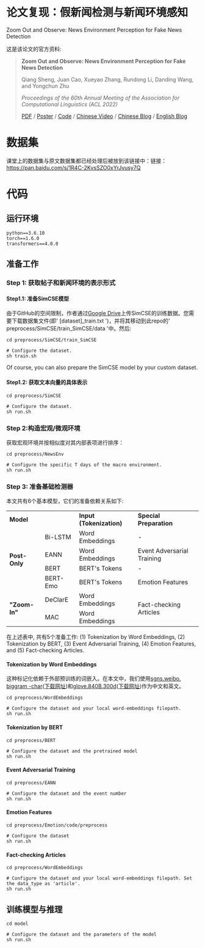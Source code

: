 # 论文复现：假新闻检测与新闻环境感知
Zoom Out and Observe: News Environment Perception for Fake News Detection

这是该论文的官方资料:
> **Zoom Out and Observe: News Environment Perception for Fake News Detection**
>
> Qiang Sheng, Juan Cao, Xueyao Zhang, Rundong Li, Danding Wang, and Yongchun Zhu
>
> *Proceedings of the 60th Annual Meeting of the Association for Computational Linguistics (ACL 2022)*
>
> [PDF](https://aclanthology.org/2022.acl-long.311.pdf) / [Poster](https://sheng-qiang.github.io/data/NEP-Poster.pdf) / [Code](https://github.com/ICTMCG/News-Environment-Perception) / [Chinese Video](https://www.bilibili.com/video/BV1MS4y1e7PY) / [Chinese Blog](https://mp.weixin.qq.com/s/aTFeuCYIpSoazeRi52jqew) / [English Blog](https://montrealethics.ai/zoom-out-and-observe-news-environment-perception-for-fake-news-detection/)


# 数据集

课堂上的数据集与原文数据集都已经处理后被放到该链接中：链接：https://pan.baidu.com/s/1R4C-2KvsSZO0xYrJvusy7Q 

# 代码

## 运行环境

```
python==3.6.10
torch==1.6.0
transformers==4.0.0
```

## 准备工作

### Step 1: 获取帖子和新闻环境的表示形式

#### Step1.1: 准备SimCSE模型

由于GitHub的空间限制，作者通过[Google Drive](https://drive.google.com/drive/folders/1J8p6ORqOhlpjl2lWAWq43pgUdG1O0L9T?usp=sharing)上传SimCSE的训练数据。您需要下载数据集文件(即' [dataset]_train.txt ')，并将其移动到此repo的' preprocess/SimCSE/train_SimCSE/data '中。然后:
```
cd preprocess/SimCSE/train_SimCSE

# Configure the dataset.
sh train.sh
```

Of course, you can also prepare the SimCSE model by your custom dataset. 

#### Step1.2: 获取文本向量的具体表示

```
cd preprocess/SimCSE

# Configure the dataset.
sh run.sh
```

### Step 2:构造宏观/微观环境

获取宏观环境并按相似度对其内部表项进行排序：
```
cd preprocess/NewsEnv

# Configure the specific T days of the macro environment.
sh run.sh
```

### Step 3: 准备基础检测器

本文共有6个基本模型，它们的准备依赖关系如下:

<table>
   <tr>
       <td colspan="2"><b>Model</b></td>
       <td><b>Input (Tokenization)</b></td>
       <td><b>Special Preparation</b></td>
   </tr>
   <tr>
       <td rowspan="4"><b>Post-Only</b></td>
       <td>Bi-LSTM</td>
      <td>Word Embeddings</td>
      <td>-</td>
   </tr>
   <tr>
      <td>EANN</td>
      <td>Word Embeddings</td>
      <td>Event Adversarial Training</td>
   </tr>
   <tr>
      <td>BERT</td>
      <td>BERT's Tokens</td>
      <td>-</td>
   </tr>
   <tr>
      <td>BERT-Emo</td>
      <td>BERT's Tokens</td>
      <td>Emotion Features</td>
   </tr>
   <tr>
       <td rowspan="2"><b>"Zoom-In"</b></td>
      <td>DeClarE</td>
      <td>Word Embeddings</td>
      <td rowspan="2">Fact-checking Articles</td>
   </tr>
   <tr>
      <td>MAC</td>
      <td>Word Embeddings</td>
   </tr>
</table>

在上述表中, 共有5个准备工作: (1) Tokenization by Word Embeddings, (2) Tokenization by BERT, (3) Event Adversarial Training, (4) Emotion Features, and (5) Fact-checking Articles.

#### Tokenization by Word Embeddings

这种标记化依赖于外部预训练的词嵌入。在本文中，我们使用[sgns.weibo. biggram -char](<https://github.com/Embedding/Chinese-Word-Vectors>)([下载网址](https://pan.baidu.com/s/1FHl_bQkYucvVk-j2KG4dxA))和[glove.840B.300d](https://github.com/stanfordnlp/GloVe)([下载网址](https://huggingface.co/stanfordnlp/glove/resolve/main/glove.840B.300d.zip))作为中文和英文。

```
cd preprocess/WordEmbeddings

# Configure the dataset and your local word-embeddings filepath. 
sh run.sh
```

#### Tokenization by BERT

```
cd preprocess/BERT

# Configure the dataset and the pretrained model
sh run.sh
```

#### Event Adversarial Training

```
cd preprocess/EANN

# Configure the dataset and the event number
sh run.sh
```

#### Emotion Features

```
cd preprocess/Emotion/code/preprocess

# Configure the dataset
sh run.sh
```

#### Fact-checking Articles


```
cd preprocess/WordEmbeddings

# Configure the dataset and your local word-embeddings filepath. Set the data_type as 'article'.
sh run.sh
```

## 训练模型与推理

```
cd model

# Configure the dataset and the parameters of the model
sh run.sh
```

